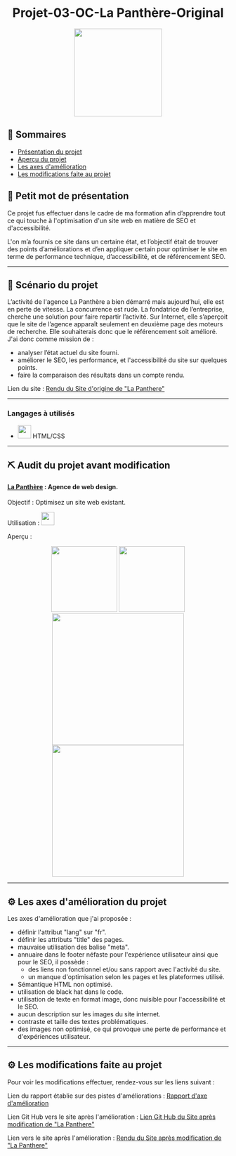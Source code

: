 <h1 align="center">Projet-03-OC-La Panthère-Original</h1>

<div align="center"><img height="200" src="https://i31.servimg.com/u/f31/13/52/99/79/logo_l10.png"></div>

## 📝 Sommaires

- [Présentation du projet](#présentation)
- [Aperçu du projet](#projet)
- [Les axes d'amélioration](#axe)
- [Les modifications faite au projet](#modification)

## 💭 Petit mot de présentation <a name = "présentation"></a>

Ce projet fus effectuer dans le cadre de ma formation afin d’apprendre tout ce qui touche à l'optimisation d'un site web en matière de SEO et d'accessibilité.

L'on m’a fournis ce site dans un certaine état, et l’objectif était de trouver des points d’améliorations et d’en appliquer certain pour optimiser le site en terme de performance technique, d’accessibilité, et de référencement SEO.

---

## :movie_camera: Scénario du projet

L’activité de l'agence La Panthère a bien démarré mais aujourd’hui, elle est en perte de vitesse. La concurrence est rude. La fondatrice de l’entreprise, cherche une solution pour faire repartir l’activité. Sur Internet, elle s’aperçoit que le site de l’agence apparaît seulement en deuxième page des moteurs de recherche. Elle souhaiterais donc que le référencement soit amélioré.
J'ai donc comme mission de :

- analyser l’état actuel du site fourni.
- améliorer le SEO, les performance, et l'accessibilité du site sur quelques points.
- faire la comparaison des résultats dans un compte rendu.

Lien du site : [Rendu du Site d'origine de "La Panthere"](https://sheppardshepp.github.io/Starting-website-2-initial/)

---

### Langages à utilisés

- <img height="30" src="https://i31.servimg.com/u/f31/13/52/99/79/logo_h11.png"> HTML/CSS

---

## ⛏️ Audit du projet avant modification <a name = "projet"></a>

#### [La Panthère](https://sheppardshepp.github.io/Starting-website-2-initial/) <a name = "lapanthere"></a> : Agence de web design.

Objectif : Optimisez un site web existant.

Utilisation : <img height="30" src="https://i31.servimg.com/u/f31/13/52/99/79/logo_h11.png">

Aperçu :

<div align="center"><img height="150" src="https://i31.servimg.com/u/f31/13/52/99/79/site_d10.png"> <img height="150" src="https://i31.servimg.com/u/f31/13/52/99/79/site_d11.png"> <img height="300" src="https://i31.servimg.com/u/f31/13/52/99/79/site_d10.jpg"> <img height="300" src="https://i31.servimg.com/u/f31/13/52/99/79/site_d12.png"></div>

---

## :gear: Les axes d'amélioration du projet <a name = "axe"></a>

Les axes d'amélioration que j'ai proposée :

- définir l'attribut "lang" sur "fr".
- définir les attributs "title" des pages.
- mauvaise utilisation des balise "meta".
- annuaire dans le footer néfaste pour l'expérience utilisateur ainsi que pour le SEO, il possède :
  - des liens non fonctionnel et/ou sans rapport avec l'activité du site.
  - un manque d'optimisation selon les pages et les plateformes utilisé.
- Sémantique HTML non optimisé.
- utilisation de black hat dans le code.
- utilisation de texte en format image, donc nuisible pour l'accessibilité et le SEO.
- aucun description sur les images du site internet.
- contraste et taille des textes problématiques.
- des images non optimisé, ce qui provoque une perte de performance et d'expériences utilisateur.

---

## :gear: Les modifications faite au projet <a name = "modification"></a>

Pour voir les modifications effectuer, rendez-vous sur les liens suivant :

Lien du rapport établie sur des pistes d'améliorations : [Rapport d'axe d'amélioration](https://drive.google.com/file/d/1nsx-KxDRQk3YTt3E-iGQbsbZXRxyjidV/view?usp=sharing)

Lien Git Hub vers le site après l'amélioration : [Lien Git Hub du Site après modification de "La Panthere"](https://github.com/SheppardShepp/Starting-website-2-ameliore)

Lien vers le site après l'amélioration : [Rendu du Site après modification de "La Panthere"](https://sheppardshepp.github.io/Starting-website-2-ameliore/)
